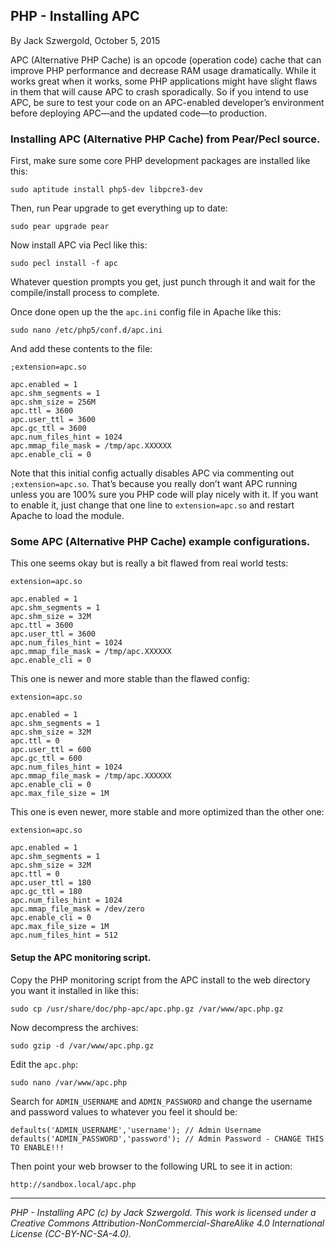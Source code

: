 ## PHP - Installing APC

By Jack Szwergold, October 5, 2015

APC (Alternative PHP Cache) is an opcode (operation code) cache that can improve PHP performance and decrease RAM usage dramatically. While it works great when it works, some PHP applications might have slight flaws in them that will cause APC to crash sporadically. So if you intend to use APC, be sure to test your code on an APC-enabled developer’s environment before deploying APC—and the updated code—to production.

### Installing APC (Alternative PHP Cache) from Pear/Pecl source.

First, make sure some core PHP development packages are installed like this:

    sudo aptitude install php5-dev libpcre3-dev

Then, run Pear upgrade to get everything up to date:

	sudo pear upgrade pear

Now install APC via Pecl like this:

    sudo pecl install -f apc

Whatever question prompts you get, just punch through it and wait for the compile/install process to complete.

Once done open up the the `apc.ini` config file in Apache like this:

	sudo nano /etc/php5/conf.d/apc.ini

And add these contents to the file:

	;extension=apc.so
	
	apc.enabled = 1
	apc.shm_segments = 1
	apc.shm_size = 256M
	apc.ttl = 3600
	apc.user_ttl = 3600
	apc.gc_ttl = 3600
	apc.num_files_hint = 1024
	apc.mmap_file_mask = /tmp/apc.XXXXXX
	apc.enable_cli = 0

Note that this initial config actually disables APC via commenting out `;extension=apc.so`. That’s because you really don’t want APC running unless you are 100% sure you PHP code will play nicely with it. If you want to enable it, just change that one line to `extension=apc.so` and restart Apache to load the module.

### Some APC (Alternative PHP Cache) example configurations.

This one seems okay but is really a bit flawed from real world tests:

	extension=apc.so
	
	apc.enabled = 1
	apc.shm_segments = 1
	apc.shm_size = 32M
	apc.ttl = 3600
	apc.user_ttl = 3600
	apc.num_files_hint = 1024
	apc.mmap_file_mask = /tmp/apc.XXXXXX
	apc.enable_cli = 0

This one is newer and more stable than the flawed config:

	extension=apc.so
	
	apc.enabled = 1
	apc.shm_segments = 1
	apc.shm_size = 32M
	apc.ttl = 0
	apc.user_ttl = 600
	apc.gc_ttl = 600
	apc.num_files_hint = 1024
	apc.mmap_file_mask = /tmp/apc.XXXXXX
	apc.enable_cli = 0
	apc.max_file_size = 1M

This one is even newer, more stable and more optimized than the other one:

	extension=apc.so
	
	apc.enabled = 1
	apc.shm_segments = 1
	apc.shm_size = 32M
	apc.ttl = 0
	apc.user_ttl = 180
	apc.gc_ttl = 180
	apc.num_files_hint = 1024
	apc.mmap_file_mask = /dev/zero
	apc.enable_cli = 0
	apc.max_file_size = 1M
	apc.num_files_hint = 512

#### Setup the APC monitoring script.

Copy the PHP monitoring script from the APC install to the web directory you want it installed in like this:

	sudo cp /usr/share/doc/php-apc/apc.php.gz /var/www/apc.php.gz

Now decompress the archives:

	sudo gzip -d /var/www/apc.php.gz

Edit the `apc.php`:

	sudo nano /var/www/apc.php

Search for `ADMIN_USERNAME` and `ADMIN_PASSWORD` and change the username and password values to whatever you feel it should be:

	defaults('ADMIN_USERNAME','username'); // Admin Username
	defaults('ADMIN_PASSWORD','password'); // Admin Password - CHANGE THIS TO ENABLE!!!

Then point your web browser to the following URL to see it in action:

    http://sandbox.local/apc.php

***

*PHP - Installing APC (c) by Jack Szwergold. This work is licensed under a Creative Commons Attribution-NonCommercial-ShareAlike 4.0 International License (CC-BY-NC-SA-4.0).*
